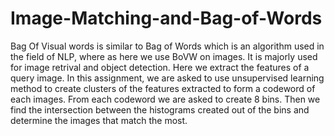 # Image-Matching-and-Bag-of-Words
Bag Of Visual words is similar to Bag of Words which is an algorithm used in the field of NLP, where as here we use BoVW on images. It is majorly used for image retrival and object detection. Here we extract the features of a query image. In this assignment, we are asked to use unsupervised learning method to create clusters of the features extracted to form a codeword of each images. From each codeword we are asked to create 8 bins. Then we find the intersection between the histograms created out of the bins and determine the images that match the most. 
